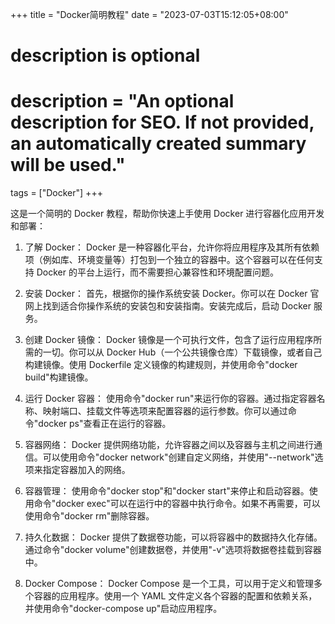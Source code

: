 +++
title = "Docker简明教程"
date = "2023-07-03T15:12:05+08:00"

#
# description is optional
#
# description = "An optional description for SEO. If not provided, an automatically created summary will be used."

tags = ["Docker"]
+++

这是一个简明的 Docker 教程，帮助你快速上手使用 Docker 进行容器化应用开发和部署：

1. 了解 Docker：
   Docker 是一种容器化平台，允许你将应用程序及其所有依赖项（例如库、环境变量等）打包到一个独立的容器中。这个容器可以在任何支持 Docker 的平台上运行，而不需要担心兼容性和环境配置问题。

2. 安装 Docker：
   首先，根据你的操作系统安装 Docker。你可以在 Docker 官网上找到适合你操作系统的安装包和安装指南。安装完成后，启动 Docker 服务。

3. 创建 Docker 镜像：
   Docker 镜像是一个可执行文件，包含了运行应用程序所需的一切。你可以从 Docker Hub（一个公共镜像仓库）下载镜像，或者自己构建镜像。使用 Dockerfile 定义镜像的构建规则，并使用命令"docker build"构建镜像。

4. 运行 Docker 容器：
   使用命令"docker run"来运行你的容器。通过指定容器名称、映射端口、挂载文件等选项来配置容器的运行参数。你可以通过命令"docker ps"查看正在运行的容器。

5. 容器网络：
   Docker 提供网络功能，允许容器之间以及容器与主机之间进行通信。可以使用命令"docker network"创建自定义网络，并使用"--network"选项来指定容器加入的网络。

6. 容器管理：
   使用命令"docker stop"和"docker start"来停止和启动容器。使用命令"docker exec"可以在运行中的容器中执行命令。如果不再需要，可以使用命令"docker rm"删除容器。

7. 持久化数据：
   Docker 提供了数据卷功能，可以将容器中的数据持久化存储。通过命令"docker volume"创建数据卷，并使用"-v"选项将数据卷挂载到容器中。

8. Docker Compose：
   Docker Compose 是一个工具，可以用于定义和管理多个容器的应用程序。使用一个 YAML 文件定义各个容器的配置和依赖关系，并使用命令"docker-compose up"启动应用程序。
